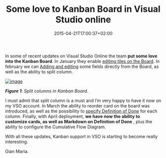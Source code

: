 ﻿---
title: "Some love to Kanban Board in Visual Studio online"
description: ""
date: 2015-04-21T17:00:37+02:00
draft: false
tags: [VSO]
categories: [Tfs]
---
In some of recent updates on Visual Studio Online the team  **put some love into the Kanban Board**. In January they enable [editing tiles on the Board](https://www.visualstudio.com/news/2015-jan-27-vso). In february we can [Adding and editing](https://www.visualstudio.com/news/2015-feb-18-vso) some fields directly from the Board, as well as the ability to split column.

[![image](https://www.codewrecks.com/blog/wp-content/uploads/2015/04/image_thumb1.png "image")](https://www.codewrecks.com/blog/wp-content/uploads/2015/04/image1.png)

 ***Figure 1***: *Split columns in Kanban Board.*

I must admit that split column is a must and I’m very happy to have it now on my VSO account. In March the ability to reorder card on the board was introduced, as well as the possibility to [specify Definition of Done](https://www.visualstudio.com/news/2015-mar-10-vso) for each column. Finally, with April deployment,  **we have now the ability to customize cards, as well as Markdown on Definition of Done** , plus the ability to configure the Cumulative Flow Diagram.

With all these updates, Kanban support in VSO is starting to become really interesting.

Gian Maria.
